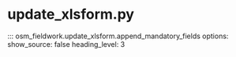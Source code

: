 # update_xlsform.py

::: osm_fieldwork.update_xlsform.append_mandatory_fields
options:
show_source: false
heading_level: 3

